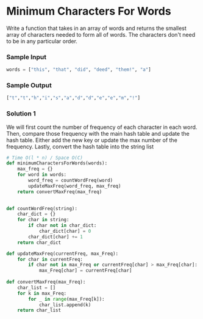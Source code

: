 
# Minimum Characters For Words

Write a function that takes in an array of words and returns the
smallest array of characters needed to form all of words. The characters
don't need to be in any particular order.

### Sample Input

```python
words = ["this", "that", "did", "deed", "them!", "a"]
```

### Sample Output

```python
["t","t","h","i","s","a","d","d","e","e","m","!"]
```

### Solution 1
We will first count the number of frequency of each character in 
each word. Then, compare those frequency with the main hash table and
update the hash table. Either add the new key or update the max number 
of the frequency. Lastly, convert the hash table into the string
list
```python
# Time O(l * n) / Space O(C)
def minimumCharactersForWords(words):
    max_freq = {}
	for word in words:
		word_freq = countWordFreq(word)
		updateMaxFreq(word_freq, max_freq)
	return convertMaxFreq(max_freq)

		
def countWordFreq(string):
	char_dict = {}
	for char in string:
		if char not in char_dict:
			char_dict[char] = 0
		char_dict[char] += 1
	return char_dict

def updateMaxFreq(currentFreq, max_Freq):
	for char in currentFreq:
		if char not in max_Freq or currentFreq[char] > max_Freq[char]:
			max_Freq[char] = currentFreq[char]
			
def convertMaxFreq(max_Freq):
	char_list = []
	for k in max_Freq:
		for _ in range(max_Freq[k]):
			char_list.append(k)
	return char_list
```

